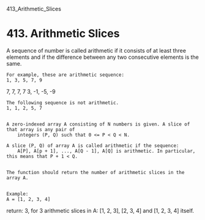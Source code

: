 413_Arithmetic_Slices
# 413. Arithmetic Slices

A sequence of number is called arithmetic if it consists of at least three elements and if
        the difference between any two consecutive elements is the same.

    For example, these are arithmetic sequence:
    1, 3, 5, 7, 9
7, 7, 7, 7
3, -1, -5, -9

    The following sequence is not arithmetic.
    1, 1, 2, 5, 7
    

    A zero-indexed array A consisting of N numbers is given. A slice of that array is any pair of
        integers (P, Q) such that 0 <= P < Q < N.

    A slice (P, Q) of array A is called arithmetic if the sequence:
        A[P], A[p + 1], ..., A[Q - 1], A[Q] is arithmetic. In particular, this means that P + 1 < Q.
    

    The function should return the number of arithmetic slices in the array A. 
    

    Example:
    A = [1, 2, 3, 4]

return: 3, for 3 arithmetic slices in A: [1, 2, 3], [2, 3, 4] and [1, 2, 3, 4] itself.
